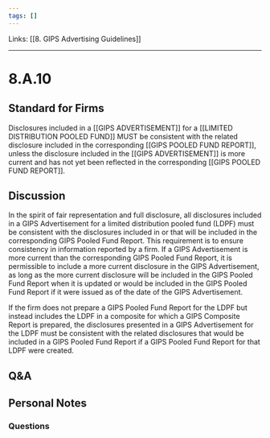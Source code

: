 ```yaml
---
tags: []
---
```

Links: [[8. GIPS Advertising Guidelines]]
___
# 8.A.10
## Standard for Firms
Disclosures included in a [[GIPS ADVERTISEMENT]] for a [[LIMITED DISTRIBUTION POOLED FUND]] MUST be consistent with the related disclosure included in the corresponding [[GIPS POOLED FUND REPORT]], unless the disclosure included in the [[GIPS ADVERTISEMENT]] is more current and has not yet been reflected in the corresponding [[GIPS POOLED FUND REPORT]].
## Discussion
In the spirit of fair representation and full disclosure, all disclosures included in a GIPS Advertisement for a limited distribution pooled fund (LDPF) must be consistent with the disclosures included in or that will be included in the corresponding GIPS Pooled Fund Report. This requirement is to ensure consistency in information reported by a firm. If a GIPS Advertisement is more current than the corresponding GIPS Pooled Fund Report, it is permissible to include a more current disclosure in the GIPS Advertisement, as long as the more current disclosure will be included in the GIPS Pooled Fund Report when it is updated or would be included in the GIPS Pooled Fund Report if it were issued as of the date of the GIPS Advertisement.

If the firm does not prepare a GIPS Pooled Fund Report for the LDPF but instead includes the LDPF in a composite for which a GIPS Composite Report is prepared, the disclosures presented in a GIPS Advertisement for the LDPF must be consistent with the related disclosures that would be included in a GIPS Pooled Fund Report if a GIPS Pooled Fund Report for that LDPF were created.
## Q&A

## Personal Notes

### Questions